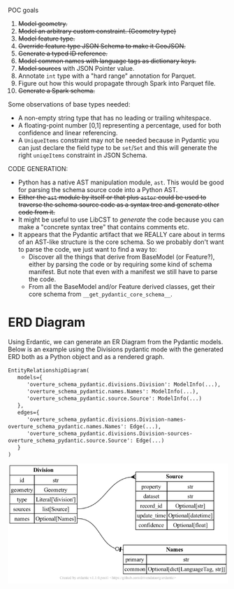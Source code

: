 POC goals

1) ~~Model geometry.~~
2) ~~Model an arbitrary custom constraint. (Geometry type)~~
3) ~~Model feature type.~~
4) ~~Override feature type JSON Schema to make it GeoJSON.~~
5) ~~Generate a typed ID reference.~~
6) ~~Model common names with language tags as dictionary keys.~~
7) ~~Model sources~~ with JSON Pointer value.
8) Annotate `int` type with a "hard range" annotation for Parquet.
9) Figure out how this would propagate through Spark into Parquet file.
10) ~~Generate a Spark schema.~~

Some observations of base types needed:

- A non-empty string type that has no leading or trailing whitespace.
- A floating-point number [0,1] representing a percentage, used for both
  confidence and linear referencing.
- A `UniqueItems` constraint may not be needed because in Pydantic you
  can just declare the field type to be `set`/`Set` and this will
  generate the right `uniqeItems` constraint in JSON Schema.

CODE GENERATION:

- Python has a native AST manipulation module, `ast`. This would be good for
  parsing the schema source code into a Python AST.
- ~~Either the `ast` module by itself or that plus `astor` could be used to
  traverse the schema source code as a syntax tree and generate other code
  from it.~~
- It might be useful to use LibCST to *generate* the code because you can
  make a "concrete syntax tree" that contains comments etc.
- It appears that the Pydantic artifact that we REALLY care about in terms
  of an AST-like structure is the core schema. So we probably don't want to
  parse the code, we just want to find a way to:
    - Discover all the things that derive from BaseModel (or Feature?),
      either by parsing the code or by requiring some kind of schema
      manifest. But note that even with a manifest we still have to
      parse the code.
    - From all the BaseModel and/or Feature derived classes, get their
      core schema from `__get_pydantic_core_schema__`.
      
# ERD Diagram 

Using Erdantic, we can generate an ER Diagram from the Pydantic models.
Below is an example using the Divisions pydantic mode with the generated ERD 
both as a Python object and as a rendered graph.

```
EntityRelationshipDiagram(
   models={
      'overture_schema_pydantic.divisions.Division': ModelInfo(...),
      'overture_schema_pydantic.names.Names': ModelInfo(...),
      'overture_schema_pydantic.source.Source': ModelInfo(...)
   },
   edges={
      'overture_schema_pydantic.divisions.Division-names-overture_schema_pydantic.names.Names': Edge(...),
      'overture_schema_pydantic.divisions.Division-sources-overture_schema_pydantic.source.Source': Edge(...)
   }
)
```

![ERD Diagram generatd by Erdantic](/out/division.png)

